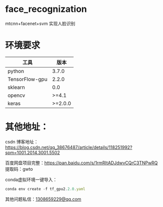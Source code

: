 # face_recognization
mtcnn+facenet+svm 实现人脸识别

# 环境要求
工具   | 版本
-------- | -----
python  | 3.7.0
TensorFlow-gpu  | 2.2.0
sklearn  | 0.0
opencv  | >=4.1
keras | >=2.0.0

# 其他地址：
csdn 博客地址： https://blog.csdn.net/qq_38676487/article/details/118251992?spm=1001.2014.3001.5502

百度网盘项目完整：https://pan.baidu.com/s/1rmRItADJdwvCQrC3TNPwRQ 提取码：gwto


conda虚拟环境一键导入：

```javascript
conda env create -f tf_gpu2.2.0.yaml
```

其他问题私信：1308659229@qq.com
